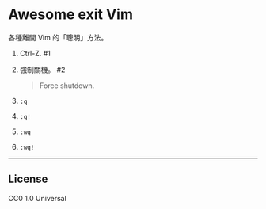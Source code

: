 # Awesome exit Vim

各種離開 Vim 的「聰明」方法。

1. Ctrl-Z. #1
1. 強制關機。 #2

    > Force shutdown.

1. `:q`
1. `:q!`
1. `:wq`
1. `:wq!`

----

## License

CC0 1.0 Universal
